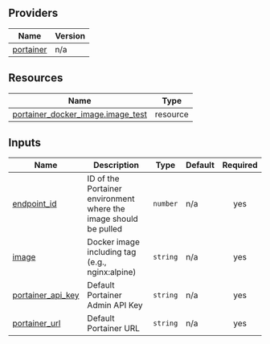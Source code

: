 <!-- BEGIN_TF_DOCS -->


## Providers

| Name | Version |
|------|---------|
| <a name="provider_portainer"></a> [portainer](#provider\_portainer) | n/a |

## Resources

| Name | Type |
|------|------|
| [portainer_docker_image.image_test](https://registry.terraform.io/providers/portainer/portainer/latest/docs/resources/docker_image) | resource |

## Inputs

| Name | Description | Type | Default | Required |
|------|-------------|------|---------|:--------:|
| <a name="input_endpoint_id"></a> [endpoint\_id](#input\_endpoint\_id) | ID of the Portainer environment where the image should be pulled | `number` | n/a | yes |
| <a name="input_image"></a> [image](#input\_image) | Docker image including tag (e.g., nginx:alpine) | `string` | n/a | yes |
| <a name="input_portainer_api_key"></a> [portainer\_api\_key](#input\_portainer\_api\_key) | Default Portainer Admin API Key | `string` | n/a | yes |
| <a name="input_portainer_url"></a> [portainer\_url](#input\_portainer\_url) | Default Portainer URL | `string` | n/a | yes |
<!-- END_TF_DOCS -->